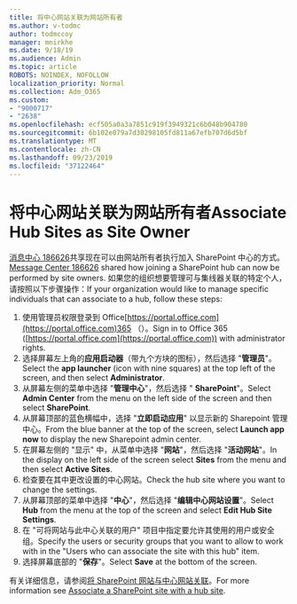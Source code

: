 ```yaml
---
title: 将中心网站关联为网站所有者
ms.author: v-todmc
author: todmccoy
manager: mnirkhe
ms.date: 9/18/19
ms.audience: Admin
ms.topic: article
ROBOTS: NOINDEX, NOFOLLOW
localization_priority: Normal
ms.collection: Adm_O365
ms.custom:
- "9000717"
- "2638"
ms.openlocfilehash: ecf505a0a3a7851c919f3949321c6b048b904780
ms.sourcegitcommit: 6b102e079a7d30298105fd811a67efb707d6d5bf
ms.translationtype: MT
ms.contentlocale: zh-CN
ms.lasthandoff: 09/23/2019
ms.locfileid: "37122464"
---
```

# <a name="associate-hub-sites-as-site-owner"></a><span data-ttu-id="3d6f2-102">将中心网站关联为网站所有者</span><span class="sxs-lookup"><span data-stu-id="3d6f2-102">Associate Hub Sites as Site Owner</span></span>

<span data-ttu-id="3d6f2-103">[消息中心 186626](https://admin.microsoft.com/Adminportal/Home?source=applauncher#/MessageCenter?id=MC186626)共享现在可以由网站所有者执行加入 SharePoint 中心的方式。</span><span class="sxs-lookup"><span data-stu-id="3d6f2-103">[Message Center 186626](https://admin.microsoft.com/Adminportal/Home?source=applauncher#/MessageCenter?id=MC186626) shared how joining a SharePoint hub can now be performed by site owners.</span></span> <span data-ttu-id="3d6f2-104">如果您的组织想要管理可与集线器关联的特定个人，请按照以下步骤操作：</span><span class="sxs-lookup"><span data-stu-id="3d6f2-104">If your organization would like to manage specific individuals that can associate to a hub, follow these steps:</span></span> 

1. <span data-ttu-id="3d6f2-105">使用管理员权限登录到 Office[https://portal.office.com](https://portal.office.com)365 （）。</span><span class="sxs-lookup"><span data-stu-id="3d6f2-105">Sign in to Office 365 ([https://portal.office.com](https://portal.office.com)) with administrator rights.</span></span>
2. <span data-ttu-id="3d6f2-106">选择屏幕左上角的**应用启动器**（带九个方块的图标），然后选择 "**管理员**"。</span><span class="sxs-lookup"><span data-stu-id="3d6f2-106">Select the **app launcher** (icon with nine squares) at the top left of the screen, and then select **Administrator**.</span></span>
3. <span data-ttu-id="3d6f2-107">从屏幕左侧的菜单中选择 "**管理中心**"，然后选择 " **SharePoint**"。</span><span class="sxs-lookup"><span data-stu-id="3d6f2-107">Select **Admin Center** from the menu on the left side of the screen and then select **SharePoint**.</span></span>
4. <span data-ttu-id="3d6f2-108">从屏幕顶部的蓝色横幅中，选择 "**立即启动应用**" 以显示新的 Sharepoint 管理中心。</span><span class="sxs-lookup"><span data-stu-id="3d6f2-108">From the blue banner at the top of the screen, select **Launch app now** to display the new Sharepoint admin center.</span></span>
5. <span data-ttu-id="3d6f2-109">在屏幕左侧的 "显示" 中，从菜单中选择 "**网站**"，然后选择 "**活动网站**"。</span><span class="sxs-lookup"><span data-stu-id="3d6f2-109">In the display on the left side of the screen select **Sites** from the menu and then select **Active Sites**.</span></span>
6. <span data-ttu-id="3d6f2-110">检查要在其中更改设置的中心网站。</span><span class="sxs-lookup"><span data-stu-id="3d6f2-110">Check the hub site where you want to change the settings.</span></span>
7. <span data-ttu-id="3d6f2-111">从屏幕顶部的菜单中选择 "**中心**"，然后选择 "**编辑中心网站设置**"。</span><span class="sxs-lookup"><span data-stu-id="3d6f2-111">Select **Hub** from the menu at the top of the screen and select **Edit Hub Site Settings**.</span></span>
8. <span data-ttu-id="3d6f2-112">在 "可将网站与此中心关联的用户" 项目中指定要允许其使用的用户或安全组。</span><span class="sxs-lookup"><span data-stu-id="3d6f2-112">Specify the users or security groups that you want to allow to work with in the "Users who can associate the site with this hub" item.</span></span>
9. <span data-ttu-id="3d6f2-113">选择屏幕底部的 "**保存**"。</span><span class="sxs-lookup"><span data-stu-id="3d6f2-113">Select **Save** at the bottom of the screen.</span></span>

<span data-ttu-id="3d6f2-114">有关详细信息，请参阅[将 SharePoint 网站与中心网站关联](https://support.office.com/article/associate-a-sharepoint-site-with-a-hub-site-ae0009fd-af04-4d3d-917d-88edb43efc05)。</span><span class="sxs-lookup"><span data-stu-id="3d6f2-114">For more information see [Associate a SharePoint site with a hub site](https://support.office.com/article/associate-a-sharepoint-site-with-a-hub-site-ae0009fd-af04-4d3d-917d-88edb43efc05).</span></span> 